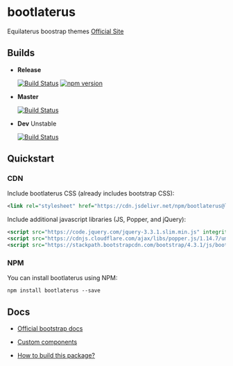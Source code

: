 # bootlaterus

Equilaterus boostrap themes [Official Site](https://equilaterus.github.io/bootlaterus/)

## Builds

* **Release**

  [![Build Status](https://travis-ci.org/equilaterus/bootlaterus.svg?branch=release)](https://travis-ci.org/equilaterus/bootlaterus/branches)  [![npm version](https://badge.fury.io/js/bootlaterus.svg)](https://badge.fury.io/js/bootlaterus)

* **Master**

  [![Build Status](https://travis-ci.org/equilaterus/bootlaterus.svg?branch=master)](https://travis-ci.org/equilaterus/bootlaterus/branches)

* **Dev** Unstable

  [![Build Status](https://travis-ci.org/equilaterus/bootlaterus.svg?branch=dev)](https://travis-ci.org/equilaterus/bootlaterus/branches) 

## Quickstart

### CDN

Include bootlaterus CSS (already includes bootstrap CSS):
  
```xml
<link rel="stylesheet" href="https://cdn.jsdelivr.net/npm/bootlaterus@latest/dist/css/bootlaterus.min.css" crossorigin="anonymous">
```

Include additional javascript libraries (JS, Popper, and jQuery):

```xml
<script src="https://code.jquery.com/jquery-3.3.1.slim.min.js" integrity="sha384-q8i/X+965DzO0rT7abK41JStQIAqVgRVzpbzo5smXKp4YfRvH+8abtTE1Pi6jizo" crossorigin="anonymous"></script>
<script src="https://cdnjs.cloudflare.com/ajax/libs/popper.js/1.14.7/umd/popper.min.js" integrity="sha384-UO2eT0CpHqdSJQ6hJty5KVphtPhzWj9WO1clHTMGa3JDZwrnQq4sF86dIHNDz0W1" crossorigin="anonymous"></script>
<script src="https://stackpath.bootstrapcdn.com/bootstrap/4.3.1/js/bootstrap.min.js" integrity="sha384-JjSmVgyd0p3pXB1rRibZUAYoIIy6OrQ6VrjIEaFf/nJGzIxFDsf4x0xIM+B07jRM" crossorigin="anonymous"></script>
```

### NPM

You can install bootlaterus using NPM:

```
npm install bootlaterus --save
```

## Docs

* [Official bootstrap docs](https://getbootstrap.com/docs/4.3/getting-started/introduction/)

* [Custom components](https://github.com/equilaterus/bootlaterus/wiki/Custom-components)

* [How to build this package?](https://github.com/equilaterus/bootlaterus/wiki/How-to-build-this-package%3F)
